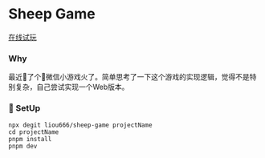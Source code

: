 # Sheep Game
[在线试玩](https://sheeps.netlify.com/)
### Why
最近🐏了个🐏微信小游戏火了。简单思考了一下这个游戏的实现逻辑，觉得不是特别复杂，自己尝试实现一个Web版本。

### 🚀 SetUp

```shell
npx degit liou666/sheep-game projectName
cd projectName
pnpm install
pnpm dev
```
